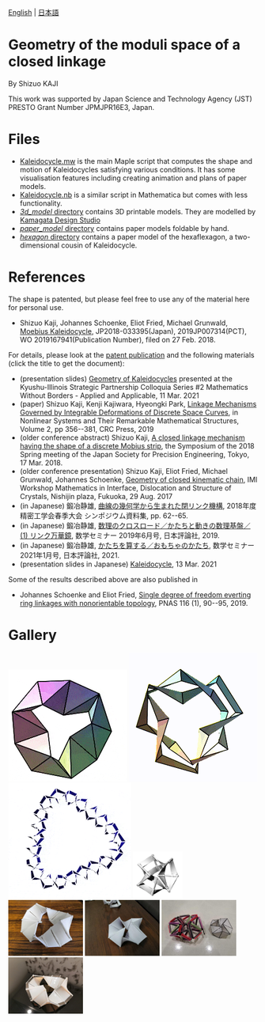 [English](README.md) | [日本語](README.ja.md) 

Geometry of the moduli space of a closed linkage
==================
By Shizuo KAJI

This work was supported by Japan Science and Technology Agency (JST) PRESTO Grant Number JPMJPR16E3, Japan.

# Files

- [Kaleidocycle.mw](Kaleidocycle.mw) is the main Maple script that computes the shape and motion of Kaleidocycles satisfying various conditions.
It has some visualisation features including creating animation and plans of paper models.
- [Kaleidocycle.nb](Kaleidocycle.nb) is a similar script in Mathematica but comes with less functionality.
- [*3d_model* directory](3d_model/) contains 3D printable models.
They are modelled by [Kamagata Design Studio](https://kdstudio.jp/)
- [*paper_model* directory](paper_model/) contains paper models foldable by hand.
- [*hexagon* directory](hexagon/) contains a paper model of the hexaflexagon, a two-dimensional cousin of Kaleidocycle.

# References

The shape is patented, but please feel free to use any of the material here for personal use.
* Shizuo Kaji, Johannes Schoenke, Eliot Fried, Michael Grunwald, [Moebius Kaleidocycle](https://patentscope2.wipo.int/search/en/detail.jsf?docId=WO2019167941), JP2018-033395(Japan), 2019JP007314(PCT), WO 2019167941(Publication Number), filed on 27 Feb. 2018.


For details, please look at the [patent publication](https://patentscope2.wipo.int/search/en/detail.jsf?docId=WO2019167941) and the following materials (click the title to get the document):
* (presentation slides) [Geometry of Kaleidocycles](https://www.math.kyoto-u.ac.jp/~kaji/papers/Kaleidocycle21.pdf)
presented at the Kyushu-Illinois Strategic Partnership Colloquia Series #2 Mathematics Without Borders - Applied and Applicable, 11 Mar. 2021
* (paper) Shizuo Kaji, Kenji Kajiwara, Hyeongki Park, 
[Linkage Mechanisms Governed by Integrable Deformations of Discrete Space Curves](https://arxiv.org/abs/1903.06360), in Nonlinear Systems and Their Remarkable Mathematical Structures, Volume 2, pp 356--381, CRC Press, 2019
* (older conference abstract) Shizuo Kaji,  [A closed linkage mechanism having the shape of a discrete Mobius strip](https://arxiv.org/abs/1909.02885), the Symposium of the 2018 Spring meeting of the Japan Society for Precision Engineering, Tokyo, 17 Mar. 2018.
* (older conference presentation) 
Shizuo Kaji, Eliot Fried, Michael Grunwald, Johannes Schoenke, 
[Geometry of closed kinematic chain](https://www.math.kyoto-u.ac.jp/~kaji/files/Kaleidocycle17.pdf),
IMI Workshop Mathematics in Interface, Dislocation and Structure of Crystals, Nishijin plaza, Fukuoka, 29 Aug. 2017
* (in Japanese) 鍛冶静雄, [曲線の幾何学から生まれた閉リンク機構](https://www.math.kyoto-u.ac.jp/~kaji/papers/linkage.pdf), 2018年度精密工学会春季大会 シンポジウム資料集, pp. 62--65.
* (in Japanese) 鍛冶静雄, [数理のクロスロード／かたちと動きの数理基盤／(1) リンク万華鏡](https://www.math.kyoto-u.ac.jp/~kaji/papers/susemi201906-linkage.pdf), 数学セミナー 2019年6月号, 日本評論社, 2019.
* (in Japanese) 鍛冶静雄, [かたちを算する／おもちゃのかたち](https://www.nippyo.co.jp/shop/magazine/8418.html), 数学セミナー 2021年1月号, 日本評論社, 2021.
* (presentation slides in Japanese) [Kaleidocycle](https://www.math.kyoto-u.ac.jp/~kaji/papers/ShapeDesign.pdf), 13 Mar. 2021

Some of the results described above are also published in
* Johannes Schoenke and Eliot Fried,
[Single degree of freedom everting ring linkages with nonorientable topology](https://www.pnas.org/content/116/1/90.abstract), PNAS 116 (1), 90--95, 2019.


# Gallery

![K9](https://github.com/shizuo-kaji/Kaleidocycle/blob/master/image/K9.gif?raw=true)
![K8](https://github.com/shizuo-kaji/Kaleidocycle/blob/master/image/k8_t.gif?raw=true)
![K24div](https://github.com/shizuo-kaji/Kaleidocycle/blob/master/image/K24div-trefoil.gif?raw=true)
<img src="https://github.com/shizuo-kaji/Kaleidocycle/blob/master/3d_model/Kaleidocycle_N7Trefoil_all_connected.png?raw=true" width="20%" />
<img src="https://github.com/shizuo-kaji/Kaleidocycle/blob/master/image/3dprint_N12.jpg?raw=true" width="30%" />
<img src="https://github.com/shizuo-kaji/Kaleidocycle/blob/master/image/3dprint-K8.jpg?raw=true" width="30%" />
<img src="https://github.com/shizuo-kaji/Kaleidocycle/blob/master/image/straw-K8.jpg?raw=true" width="30%" />
<img src="https://github.com/shizuo-kaji/Kaleidocycle/blob/master/image/K12_print.jpg?raw=true" width="30%" />



